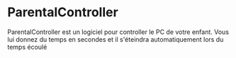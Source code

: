 # ParentalController
ParentalController est un logiciel pour controller le PC de votre enfant. Vous lui donnez du temps en secondes et  il s'éteindra automatiquement lors du temps écoulé 
